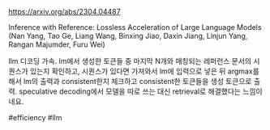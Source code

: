 https://arxiv.org/abs/2304.04487

Inference with Reference: Lossless Acceleration of Large Language Models (Nan Yang, Tao Ge, Liang Wang, Binxing Jiao, Daxin Jiang, Linjun Yang, Rangan Majumder, Furu Wei)

llm 디코딩 가속. lm에서 생성한 토큰들 중 마지막 N개와 매칭되는 레퍼런스 문서의 시퀀스가 있는지 확인하고, 시퀀스가 있다면 가져와서 lm에 입력으로 넣은 뒤 argmax를 해서 lm의 출력과 consistent한지 체크하고 consistent한 토큰들을 생성 토큰으로 출력. speculative decoding에서 모델을 따로 쓰는 대신 retrieval로 해결했다는 느낌이네요.

#efficiency #llm 